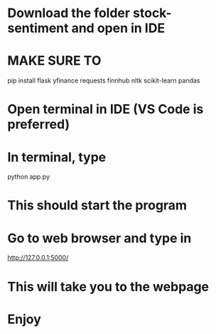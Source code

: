 # Download the folder stock-sentiment and open in IDE
# MAKE SURE TO 
pip install flask yfinance requests finnhub nltk scikit-learn pandas
# Open terminal in IDE (VS Code is preferred)
# In terminal, type
python app.py
# This should start the program
# Go to web browser and type in 
http://127.0.0.1:5000/
# This will take you to the webpage
# Enjoy
